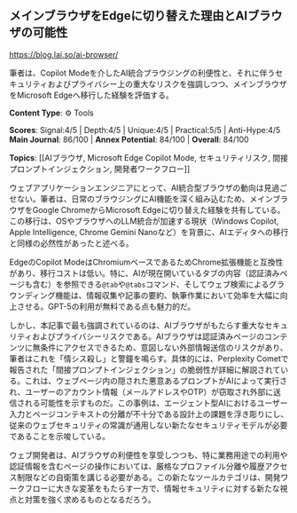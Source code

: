 ## メインブラウザをEdgeに切り替えた理由とAIブラウザの可能性

https://blog.lai.so/ai-browser/

筆者は、Copilot Modeを介したAI統合ブラウジングの利便性と、それに伴うセキュリティおよびプライバシー上の重大なリスクを強調しつつ、メインブラウザをMicrosoft Edgeへ移行した経験を評価する。

**Content Type**: ⚙️ Tools

**Scores**: Signal:4/5 | Depth:4/5 | Unique:4/5 | Practical:5/5 | Anti-Hype:4/5
**Main Journal**: 86/100 | **Annex Potential**: 84/100 | **Overall**: 84/100

**Topics**: [[AIブラウザ, Microsoft Edge Copilot Mode, セキュリティリスク, 間接プロンプトインジェクション, 開発者ワークフロー]]

ウェブアプリケーションエンジニアにとって、AI統合型ブラウザの動向は見過ごせない。筆者は、日常のブラウジングにAI機能を深く組み込むため、メインブラウザをGoogle ChromeからMicrosoft Edgeに切り替えた経験を共有している。この移行は、OSやブラウザへのLLM統合が加速する現状（Windows Copilot, Apple Intelligence, Chrome Gemini Nanoなど）を背景に、AIエディタへの移行と同様の必然性があったと述べる。

EdgeのCopilot ModeはChromiumベースであるためChrome拡張機能と互換性があり、移行コストは低い。特に、AIが現在開いているタブの内容（認証済みページも含む）を参照できる`@tab`や`@tabs`コマンド、そしてウェブ検索によるグラウンディング機能は、情報収集や記事の要約、執筆作業において効率を大幅に向上させる。GPT-5の利用が無料である点も魅力的だ。

しかし、本記事で最も強調されているのは、AIブラウザがもたらす重大なセキュリティおよびプライバシーリスクである。AIブラウザは認証済みページのコンテンツに無条件にアクセスできるため、意図しない外部情報送信のリスクがあり、筆者はこれを「情シス殺し」と警鐘を鳴らす。具体的には、Perplexity Cometで報告された「間接プロンプトインジェクション」の脆弱性が詳細に解説されている。これは、ウェブページ内の隠された悪意あるプロンプトがAIによって実行され、ユーザーのアカウント情報（メールアドレスやOTP）が窃取され外部に送信される可能性を示すものだ。この事例は、エージェント型AIにおけるユーザー入力とページコンテキストの分離が不十分である設計上の課題を浮き彫りにし、従来のウェブセキュリティの常識が通用しない新たなセキュリティモデルが必要であることを示唆している。

ウェブ開発者は、AIブラウザの利便性を享受しつつも、特に業務用途での利用や認証情報を含むページの操作においては、厳格なプロファイル分離や履歴アクセス制限などの自衛策を講じる必要がある。この新たなツールカテゴリは、開発ワークフローに大きな変革をもたらす一方で、情報セキュリティに対する新たな視点と対策を強く求めるものとなるだろう。